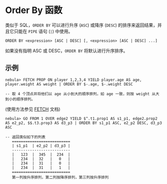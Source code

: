# Order By 函数

类似于 SQL，`ORDER BY` 可以进行升序 (`ASC`) 或降序 (`DESC`) 的排序来返回结果，并且它只能在 `PIPE` 语句 (`|`) 中使用。

```ngql
ORDER BY <expression> [ASC | DESC] [, <expression> [ASC | DESC] ...]
```

如果没有指明 ASC 或 DESC，`ORDER BY` 将默认进行升序排序。

## 示例

```ngql
nebula> FETCH PROP ON player 1,2,3,4 YIELD player.age AS age, player.weight AS weight | ORDER BY $-.age, $-.weight DESC  

-- 取 4 个顶点并将他们以 age 从小到大的顺序排列，如 age 一致，则按 weight 从大到小的顺序排列。
```

(使用方法参见 [FETCH](../4.statement-syntax/2.data-query-and-manipulation-statements/fetch-syntax.md) 文档)

```ngql
nebula> GO FROM 1 OVER edge2 YIELD $^.t1.prop1 AS s1_p1, edge2.prop2 AS e2_p2, $$.t3.prop3 AS d3_p3 | ORDER BY s1_p1 ASC, e2_p2 DESC, d3_p3 ASC

-- 返回类似如下的列表
   ==========================
   | s1_p1  | e2_p2 | d3_p3 |
   --------------------------
   |   123  |  345  |  234  |
   |   234  |  32   |   0   |
   |   234  |  31   |   0   |
   |   234  |  31   |   1   |
   ==========================
   第一列按升序排列，第二列按降序排列，第三列按升序排列
```
